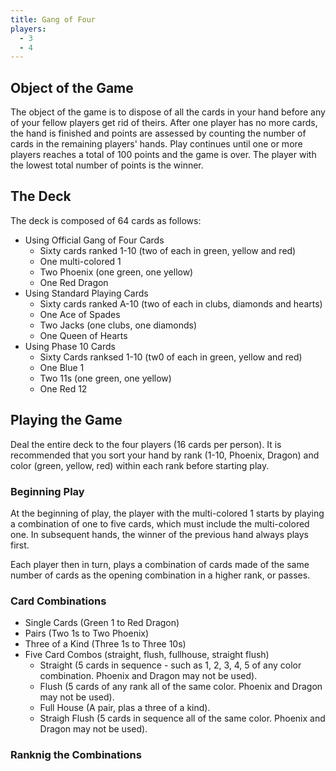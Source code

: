```yaml
---
title: Gang of Four
players:
  - 3
  - 4
---
```


## Object of the Game

The object of the game is to dispose of all the cards in your hand before any of your fellow players get rid of theirs. After one player has no more cards, the hand is finished and points are assessed by counting the number of cards in the remaining players' hands. Play continues until one or more players reaches a total of 100 points and the game is over. The player with the lowest total number of points is the winner.

## The Deck

The deck is composed of 64 cards as follows:

- Using Official Gang of Four Cards
    - Sixty cards ranked 1-10 (two of each in green, yellow and red)
    - One multi-colored 1
    - Two Phoenix (one green, one yellow)
    - One Red Dragon
- Using Standard Playing Cards
    - Sixty cards ranked A-10 (two of each in clubs, diamonds and hearts)
    - One Ace of Spades
    - Two Jacks (one clubs, one diamonds)
    - One Queen of Hearts
- Using Phase 10 Cards
    - Sixty Cards ranksed 1-10 (tw0 of each in green, yellow and red)
    - One Blue 1
    - Two 11s (one green, one yellow)
    - One Red 12

## Playing the Game

Deal the entire deck to the four players (16 cards per person). It is recommended that you sort your hand by rank (1-10, Phoenix, Dragon) and color (green, yellow, red) within each rank before starting play.

### Beginning Play

At the beginning of play, the player with the multi-colored 1 starts by playing a combination of one to five cards, which must include the multi-colored one. In subsequent hands, the winner of the previous hand always plays first.

Each player then in turn, plays a combination of cards made of the same number of cards as the opening combination in a higher rank, or passes.

### Card Combinations

- Single Cards (Green 1 to Red Dragon)
- Pairs (Two 1s to Two Phoenix)
- Three of a Kind (Three 1s to Three 10s)
- Five Card Combos (straight, flush, fullhouse, straight flush)
    - Straight (5 cards in sequence - such as 1, 2, 3, 4, 5 of any color combination. Phoenix and Dragon may not be used).
    - Flush (5 cards of any rank all of the same color. Phoenix and Dragon may not be used).
    - Full House (A pair, plas a three of a kind).
    - Straigh Flush (5 cards in sequence all of the same color. Phoenix and Dragon may not be used).

### Ranknig the Combinations